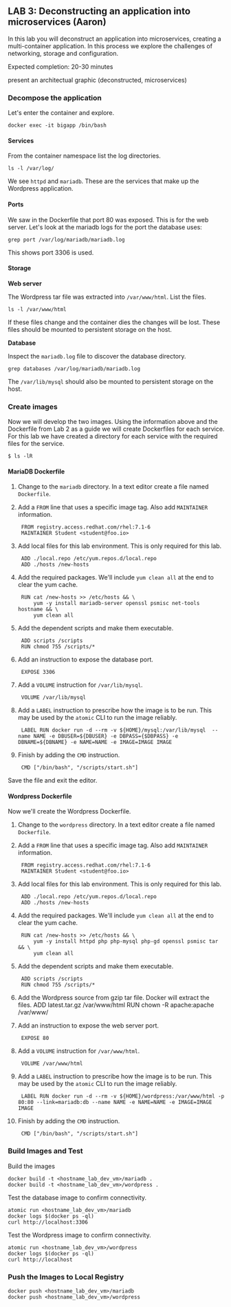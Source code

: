 ## LAB 3: Deconstructing an application into microservices (Aaron)

In this lab you will deconstruct an application into microservices, creating a multi-container application. In this process we explore the challenges of networking, storage and configuration.

Expected completion: 20-30 minutes

present an architectual graphic (deconstructed, microservices)

### Decompose the application

Let's enter the container and explore.

```
docker exec -it bigapp /bin/bash
```

#### Services

From the container namespace list the log directories.

```
ls -l /var/log/
```

We see `httpd` and `mariadb`. These are the services that make up the Wordpress application.

#### Ports

We saw in the Dockerfile that port 80 was exposed. This is for the web server. Let's look at the mariadb logs for the port the database uses:

```
grep port /var/log/mariadb/mariadb.log
```

This shows port 3306 is used.

#### Storage

**Web server**

The Wordpress tar file was extracted into `/var/www/html`. List the files.

```
ls -l /var/www/html
```

If these files change and the container dies the changes will be lost. These files should be mounted to persistent storage on the host.

**Database**

Inspect the `mariadb.log` file to discover the database directory.

```
grep databases /var/log/mariadb/mariadb.log
```

The `/var/lib/mysql` should also be mounted to persistent storage on the host.

### Create images

Now we will develop the two images. Using the information above and the Dockerfile from Lab 2 as a guide we will create Dockerfiles for each service. For this lab we have created a directory for each service with the required files for the service.

```
$ ls -lR
```

#### MariaDB Dockerfile

1. Change to the `mariadb` directory. In a text editor create a file named `Dockerfile`.
1. Add a `FROM` line that uses a specific image tag. Also add `MAINTAINER` information.

        FROM registry.access.redhat.com/rhel:7.1-6
        MAINTAINER Student <student@foo.io>

1. Add local files for this lab environment. This is only required for this lab.

        ADD ./local.repo /etc/yum.repos.d/local.repo
        ADD ./hosts /new-hosts

1. Add the required packages. We'll include `yum clean all` at the end to clear the yum cache.

        RUN cat /new-hosts >> /etc/hosts && \
            yum -y install mariadb-server openssl psmisc net-tools hostname && \
            yum clean all

1. Add the dependent scripts and make them executable.

        ADD scripts /scripts
        RUN chmod 755 /scripts/*

1. Add an instruction to expose the database port.

        EXPOSE 3306

1. Add a `VOLUME` instruction for `/var/lib/mysql`.

        VOLUME /var/lib/mysql

1. Add a `LABEL` instruction to prescribe how the image is to be run. This may be used by the `atomic` CLI to run the image reliably.

        LABEL RUN docker run -d --rm -v ${HOME}/mysql:/var/lib/mysql  --name NAME -e DBUSER=${DBUSER} -e DBPASS={$DBPASS} -e DBNAME=${DBNAME} -e NAME=NAME -e IMAGE=IMAGE IMAGE

1. Finish by adding the `CMD` instruction.

        CMD ["/bin/bash", "/scripts/start.sh"]

Save the file and exit the editor.

#### Wordpress Dockerfile

Now we'll create the Wordpress Dockerfile.

1. Change to the `wordpress` directory. In a text editor create a file named `Dockerfile`.
1. Add a `FROM` line that uses a specific image tag. Also add `MAINTAINER` information.

        FROM registry.access.redhat.com/rhel:7.1-6
        MAINTAINER Student <student@foo.io>

1. Add local files for this lab environment. This is only required for this lab.

        ADD ./local.repo /etc/yum.repos.d/local.repo
        ADD ./hosts /new-hosts

1. Add the required packages. We'll include `yum clean all` at the end to clear the yum cache.

        RUN cat /new-hosts >> /etc/hosts && \
            yum -y install httpd php php-mysql php-gd openssl psmisc tar && \
            yum clean all

1. Add the dependent scripts and make them executable.

        ADD scripts /scripts
        RUN chmod 755 /scripts/*

1. Add the Wordpress source from gzip tar file. Docker will extract the files.
        ADD latest.tar.gz /var/www/html
        RUN chown -R apache:apache /var/www/

1. Add an instruction to expose the web server port.

        EXPOSE 80

1. Add a `VOLUME` instruction for `/var/www/html`.

        VOLUME /var/www/html

1. Add a `LABEL` instruction to prescribe how the image is to be run. This may be used by the `atomic` CLI to run the image reliably.

        LABEL RUN docker run -d --rm -v ${HOME}/wordpress:/var/www/html -p 80:80 --link=mariadb:db --name NAME -e NAME=NAME -e IMAGE=IMAGE IMAGE

1. Finish by adding the `CMD` instruction.

        CMD ["/bin/bash", "/scripts/start.sh"]


### Build Images and Test

Build the images
```
docker build -t <hostname_lab_dev_vm>/mariadb .
docker build -t <hostname_lab_dev_vm>/wordpress .
```

Test the database image to confirm connectivity.

```
atomic run <hostname_lab_dev_vm>/mariadb
docker logs $(docker ps -ql)
curl http://localhost:3306
```

Test the Wordpress image to confirm connectivity.

```
atomic run <hostname_lab_dev_vm>/wordpress
docker logs $(docker ps -ql)
curl http://localhost
```

### Push the Images to Local Registry
```
docker push <hostname_lab_dev_vm>/mariadb
docker push <hostname_lab_dev_vm>/wordpress
```
